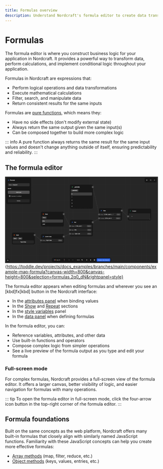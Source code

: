 ```yaml
---
title: Formulas overview
description: Understand Nordcraft's formula editor to create data transformations, calculations, and conditional logic with pure functions and composable operations.
---
```


# Formulas

The formula editor is where you construct business logic for your application in Nordcraft. It provides a powerful way to transform data, perform calculations, and implement conditional logic throughout your application.

Formulas in Nordcraft are expressions that:

- Perform logical operations and data transformations
- Execute mathematical calculations
- Filter, search, and manipulate data
- Return consistent results for the same inputs

Formulas are [pure functions](https://www.geeksforgeeks.org/pure-functions-in-javascript), which means they:

- Have no side effects (don't modify external state)
- Always return the same output given the same input(s)
- Can be composed together to build more complex logic

::: info
A pure function always returns the same result for the same input values and doesn't change anything outside of itself, ensuring predictability and reliability.
:::

## The formula editor

![Formula editor|16/9](the-formula-editor.webp){https://toddle.dev/projects/docs_examples/branches/main/components/example-map-formula?canvas-width=800&canvas-height=800&selection=formulas.2q0_dN&rightpanel=style}

The formula editor appears when editing formulas and wherever you see an [kbd]fx[kbd] button in the Nordcraft interface:

- In the [attributes panel](/the-editor/element-panel#attributes-tab) when binding values
- In the [Show](/formulas/show-hide-formula) and [Repeat](/formulas/repeat-formula) sections
- In the [style variables](/styling/conditional-styles#style-variables) panel
- In the [data panel](/the-editor/data-panel) when defining formulas

In the formula editor, you can:

- Reference variables, attributes, and other data
- Use built-in functions and operators
- Compose complex logic from simpler operations
- See a live preview of the formula output as you type and edit your formula

### Full-screen mode

For complex formulas, Nordcraft provides a full-screen view of the formula editor. It offers a larger canvas, better visibility of logic, and easier navigation for formulas with many operations.

::: tip
To open the formula editor in full-screen mode, click the four-arrow icon button in the top-right corner of rhe formula editor.
:::

## Formula foundations

Built on the same concepts as the web platform, Nordcraft offers many built-in formulas that closely align with similarly named JavaScript functions. Familiarity with these JavaScript concepts can help you create more effective formulas:

- [Array methods](https://developer.mozilla.org/en-US/docs/Web/JavaScript/Reference/Global_Objects/Array#array_methods_and_empty_slots) (map, filter, reduce, etc.)
- [Object methods](https://developer.mozilla.org/en-US/docs/Web/JavaScript/Reference/Global_Objects/Object) (keys, values, entries, etc.)
